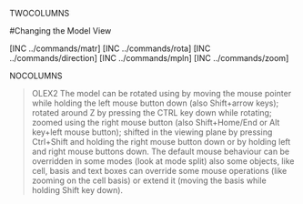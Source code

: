 TWOCOLUMNS

#Changing the Model View

[INC ../commands/matr]
[INC ../commands/rota]
[INC ../commands/direction]
[INC ../commands/mpln]
[INC ../commands/zoom]

NOCOLUMNS

>OLEX2 The model can be rotated using by moving the mouse pointer while holding the left mouse button down (also Shift+arrow keys); rotated around Z by pressing the CTRL key down while rotating; zoomed using the right mouse button (also Shift+Home/End or Alt key+left mouse button); shifted in the viewing plane by pressing Ctrl+Shift and holding the right mouse button down or by holding left and right mouse buttons down. The default mouse behaviour can be overridden in some modes (look at mode split) also some objects, like cell, basis and text boxes can override some mouse operations (like zooming on the cell basis) or extend it (moving the basis while holding Shift key down).
